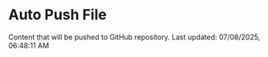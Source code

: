 # Auto Push File

Content that will be pushed to GitHub repository.
Last updated: 07/08/2025, 06:48:11 AM